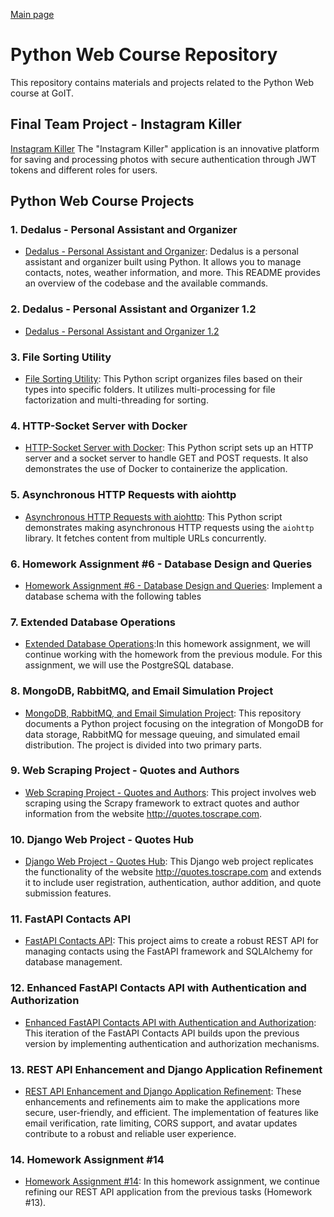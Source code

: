 [Main page](https://github.com/Nikita-devel) 

# Python Web Course Repository

This repository contains materials and projects related to the Python Web course at GoIT.

## Final Team Project - Instagram Killer

[Instagram Killer](https://github.com/KossKokos/Python_Web_Project) The "Instagram Killer" application is an innovative platform for saving and processing photos with secure authentication through JWT tokens and different roles for users.

## Python Web Course Projects

### 1. Dedalus - Personal Assistant and Organizer

- [Dedalus - Personal Assistant and Organizer](https://github.com/Nikita-devel/home_work_2_1): Dedalus is a personal assistant and organizer built using Python. It allows you to manage contacts, notes, weather information, and more. This README provides an overview of the codebase and the available commands.

### 2. Dedalus - Personal Assistant and Organizer 1.2

- [Dedalus - Personal Assistant and Organizer 1.2](https://github.com/Nikita-devel/hw2_2)

### 3. File Sorting Utility

- [File Sorting Utility](https://github.com/Nikita-devel/hm2_3): This Python script organizes files based on their types into specific folders. It utilizes multi-processing for file factorization and multi-threading for sorting.

### 4. HTTP-Socket Server with Docker

- [HTTP-Socket Server with Docker](https://github.com/Nikita-devel/hw2_4): This Python script sets up an HTTP server and a socket server to handle GET and POST requests. It also demonstrates the use of Docker to containerize the application.

### 5. Asynchronous HTTP Requests with aiohttp

- [Asynchronous HTTP Requests with aiohttp](https://github.com/Nikita-devel/hm2_5): This Python script demonstrates making asynchronous HTTP requests using the `aiohttp` library. It fetches content from multiple URLs concurrently.

### 6. Homework Assignment #6 - Database Design and Queries

- [Homework Assignment #6 - Database Design and Queries](https://github.com/Nikita-devel/hm2_6): Implement a database schema with the following tables
 
### 7. Extended Database Operations

- [Extended Database Operations](https://github.com/Nikita-devel/hm2_7):In this homework assignment, we will continue working with the homework from the previous module.
For this assignment, we will use the PostgreSQL database.
  
### 8. MongoDB, RabbitMQ, and Email Simulation Project

- [MongoDB, RabbitMQ, and Email Simulation Project](https://github.com/Nikita-devel/hm2_8): This repository documents a Python project focusing on the integration of MongoDB for data storage, RabbitMQ for message queuing, and simulated email distribution. The project is divided into two primary parts.
  
### 9. Web Scraping Project - Quotes and Authors

- [Web Scraping Project - Quotes and Authors](https://github.com/Nikita-devel/hm2_9): This project involves web scraping using the Scrapy framework to extract quotes and author information from the website http://quotes.toscrape.com.
  
### 10. Django Web Project - Quotes Hub

- [Django Web Project - Quotes Hub](https://github.com/Nikita-devel/hm2_10): This Django web project replicates the functionality of the website http://quotes.toscrape.com and extends it to include user registration, authentication, author addition, and quote submission features. 
  
### 11. FastAPI Contacts API

- [FastAPI Contacts API](https://github.com/Nikita-devel/hm2_11): This project aims to create a robust REST API for managing contacts using the FastAPI framework and SQLAlchemy for database management.
  
### 12. Enhanced FastAPI Contacts API with Authentication and Authorization

- [Enhanced FastAPI Contacts API with Authentication and Authorization](https://github.com/Nikita-devel/hm2_12): This iteration of the FastAPI Contacts API builds upon the previous version by implementing authentication and authorization mechanisms.

### 13. REST API Enhancement and Django Application Refinement

- [REST API Enhancement and Django Application Refinement](https://github.com/Nikita-devel/hm2_13): These enhancements and refinements aim to make the applications more secure, user-friendly, and efficient. The implementation of features like email verification, rate limiting, CORS support, and avatar updates contribute to a robust and reliable user experience.
  
### 14. Homework Assignment #14

- [Homework Assignment #14](https://github.com/Nikita-devel/hm2_14): In this homework assignment, we continue refining our REST API application from the previous tasks (Homework #13).
